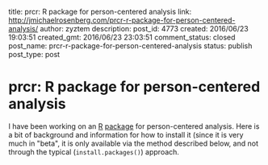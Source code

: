 title: prcr: R package for person-centered analysis
link: http://jmichaelrosenberg.com/prcr-r-package-for-person-centered-analysis/
author: zyztem
description: 
post_id: 4773
created: 2016/06/23 19:03:51
created_gmt: 2016/06/23 23:03:51
comment_status: closed
post_name: prcr-r-package-for-person-centered-analysis
status: publish
post_type: post

# prcr: R package for person-centered analysis

I have been working on an [R](https://www.r-project.org/) [package](https://cran.r-project.org/web/packages/) for person-centered analysis. Here is a bit of background and information for how to install it (since it is very much in "beta", it is only available via the method described below, and not through the typical (`install.packages()`) approach.